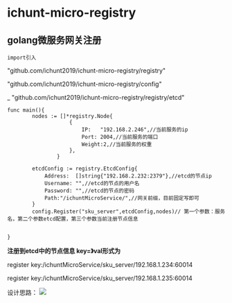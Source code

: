 # ichunt-micro-registry
## golang微服务网关注册

`import引入`

"github.com/ichunt2019/ichunt-micro-registry/registry"

"github.com/ichunt2019/ichunt-micro-registry/config"

_ "github.com/ichunt2019/ichunt-micro-registry/registry/etcd"



```
func main(){
		nodes := []*registry.Node{
					{
						IP:   "192.168.2.246",//当前服务的ip
						Port: 2004,//当前服务的端口
						Weight:2,//当前服务的权重
					},
				}

		etcdConfig := registry.EtcdConfig{
			Address:  []string{"192.168.2.232:2379"},//etcd的节点ip
			Username: "",//etcd的节点的用户名
			Password: "",//etcd的节点的密码
			Path:"/ichuntMicroService/",//网关前缀，目前固定写即可
		}
		config.Register("sku_server",etcdConfig,nodes)// 第一个参数：服务名，第二个参数etcd配置，第三个参数当前注册节点信息
    

}
```

**注册到etcd中的节点信息 key=》val形式为**

register key:/ichuntMicroService/sku_server/192.168.1.234:60014

register key:/ichuntMicroService/sku_server/192.168.1.235:60014

设计思路：
![](http://img.ichunt.com/images/github.com/beff335d3faa4ace7625c5ce607763ac.png)







